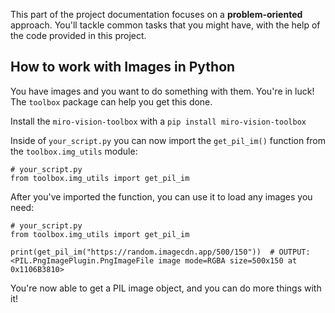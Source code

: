 This part of the project documentation focuses on a
**problem-oriented** approach. You'll tackle common
tasks that you might have, with the help of the code
provided in this project.

## How to work with Images in Python

You have images and you want to do something with them.
You're in luck! The `toolbox` package can help you
get this done.

Install the `miro-vision-toolbox` with a `pip install miro-vision-toolbox`

Inside of `your_script.py` you can now import the
`get_pil_im()` function from the `toolbox.img_utils`
module:

    # your_script.py
    from toolbox.img_utils import get_pil_im

After you've imported the function, you can use it
to load any images you need:

    # your_script.py
    from toolbox.img_utils import get_pil_im

    print(get_pil_im("https://random.imagecdn.app/500/150"))  # OUTPUT: <PIL.PngImagePlugin.PngImageFile image mode=RGBA size=500x150 at 0x1106B3810>

You're now able to get a PIL image object, and you can do
more things with it!
